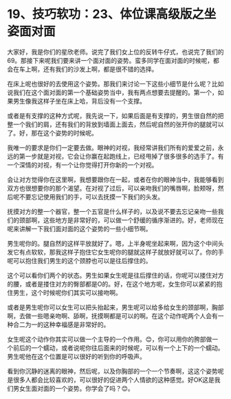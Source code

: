 # 19、技巧软功：23、体位课高级版之坐姿面对面

大家好，我是你们的星欣老师。说完了我们女上位的反转牛仔式，也说完了我们的69。那接下来呢我们要来讲一个面对面的姿势。蛮多同学在面对面的时候呢，都会在车上啊，还有我们的沙发上啊，都是很不错的选择。

在床上呢也很好的去使用这个姿势。那我们来讨论一下这些小细节是什么呢？比如说我们在这个面对面的第一个基础姿势当中，我有两点想要去提醒的。第一个，如果男生像我这样子坐在床上哈，背后没有一个支撑。

或者是有支撑的这种方式呢，我先说一下，如果后面是有支撑的，男生很自然的把整一个我们的肩，还有我们的背放到墙面上面去，然后呢自然的张开你的腿就可以了。好，那在这个姿势的时候呢。

我唯一的要求是你们一定要去做。眼神的对视，我经常讲我们所有的爱爱之前，永远的第一步就是对视，它会让你赢在起跑线上，已经甩掉了很多很多的选手了。有一个深情的对视，有一个让你觉得打开你新的一个对视。

会让对方觉得你在这里啊，我想要跟你在一起，或者在你的眼神当中，我能够看到双方也很想要你的那个渴望。在对视了过后，可以亲吻我们的嘴唇啊，脸颊呀，然后呢不要忘记使用我们的手，可以去抚摸一下我们的头发。

抚摸对方的整一个器官，整一个五官是什么样子的，以及说不要去忘记亲吻一些我们的颈部啊，这些地方是非常好的，可以做一个舒缓的循序渐进的。好，老师现在呢来讲解一下我们面对面的这个姿势的一些小细节啊。

男生呢你的。腿自然的这样平放就好了。嗯，上半身呢坐起来啊，因为这个中间头发它有点软软，那我这样子抱住它女生呢你的腿就这样子就放好就可以了。你的手呢可以抱住我们男生的这个颈脖也可以是往后撑住的。

这个可以看你们两个的状态。男生如果女生呢是往后撑住的话，你呢可以搂住对方的腰，或者是搂住对方的臀部都是O的。好，在这个地方呢，女生你可以紧紧的抱住男生，这个时候呢你们其实可以接吻啊。

或者是男生呢你可以女生可以把头抬起来，男生呢可以给多给女生的颈部啊，胸部啊，去做一些嗯亲吻啊、舔啊，抚摸啊都是可以的啊。在这个动作呢两个人会有一种合二为一的这种幸福感是非常好的。

女生呢这个动作你其实可以做一个主导的一个作用。😊，你可以用你的胯部做一个前后的一个蠕动，或者说呢你往后面来的时候呢，可以有一个上下的一个蠕动。男生呢他在这个位置是可以很好的听到你的呼吸声。

看到你沉静的迷离的眼神，然后呢，以及你胸部的一个一个节奏啊，这这个姿势呢是很多人都会比较喜欢的，可以很好的促进两个人情欲的这种感觉。好OK这是我们男女生面对面的一个姿势。你学会了吗？😊。

